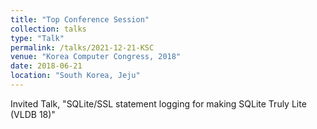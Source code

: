 ```yaml
---
title: "Top Conference Session"
collection: talks
type: "Talk"
permalink: /talks/2021-12-21-KSC
venue: "Korea Computer Congress, 2018"
date: 2018-06-21
location: "South Korea, Jeju"
---
```


Invited Talk, "SQLite/SSL statement logging for making SQLite Truly Lite (VLDB 18)"